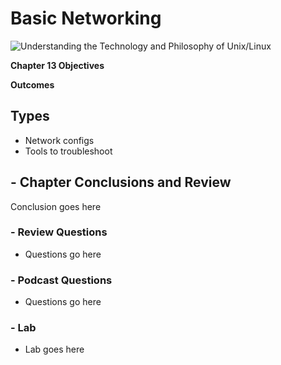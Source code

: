 # Basic Networking
![Understanding the Technology and Philosophy of Unix/Linux](http://imgs.xkcd.com/comics/2038.png "Understanding the Technology and Philosophy of Unix/Linux")

__Chapter 13 Objectives__



__Outcomes__

## Types

   * Network configs 
   * Tools to troubleshoot
   
## - Chapter Conclusions and Review

  Conclusion goes here

### - Review Questions

  * Questions go here

### - Podcast Questions

 * Questions go here

### - Lab

 * Lab goes here   